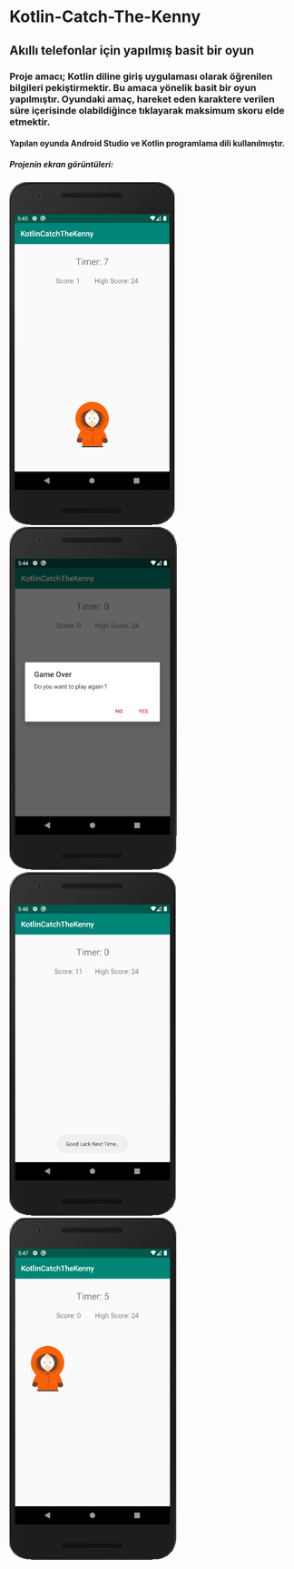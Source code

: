 # Kotlin-Catch-The-Kenny
## Akıllı telefonlar için yapılmış basit bir oyun
### Proje amacı; Kotlin diline giriş uygulaması olarak öğrenilen bilgileri pekiştirmektir. Bu amaca yönelik basit bir oyun yapılmıştır. Oyundaki amaç, hareket eden karaktere verilen süre içerisinde olabildiğince tıklayarak maksimum skoru elde etmektir.
#### Yapılan oyunda Android Studio ve Kotlin programlama dili kullanılmıştır.
##### Projenin ekran görüntüleri:
![ScreenShot1](https://github.com/DorukanE/KotlinCatchTheKenny/blob/master/images/ScreenShot2.png)
![ScreenShot2](https://github.com/DorukanE/KotlinCatchTheKenny/blob/master/images/ScreenShot1.png)
![ScreenShot3](https://github.com/DorukanE/KotlinCatchTheKenny/blob/master/images/ScreenShot4.png)
![ScreenShot4](https://github.com/DorukanE/KotlinCatchTheKenny/blob/master/images/ScreenShot3.png)
